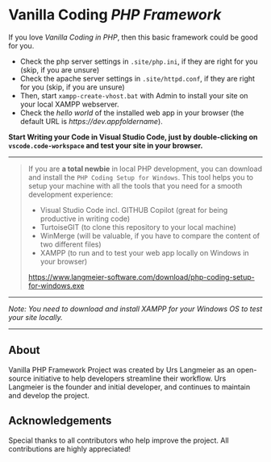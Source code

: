 # Vanilla Coding _PHP Framework_

If you love _Vanilla Coding in PHP_, then this basic framework could be good for you.

- Check the php server settings in `.site/php.ini`, if they are right for you (skip, if you are unsure)
- Check the apache server settings in `.site/httpd.conf`, if they are right for you  (skip, if you are unsure)
- Then, start `xampp-create-vhost.bat` with Admin to install your site on your local XAMPP webserver.
- Check the _hello world_ of the installed web app in your browser (the default URL is _https://dev.appfoldername_).

**Start Writing your Code in Visual Studio Code, just by double-clicking on `vscode.code-workspace` and test your site in your browser.**

---

> If you are **a total newbie** in local PHP development, you can download and install the `PHP Coding Setup for Windows`. This tool helps you to
> setup your machine with all the tools that you need for a smooth development experience:
>
> - Visual Studio Code incl. GITHUB Copilot (great for being productive in writing code)
> - TurtoiseGIT (to clone this repository to your local machine)
> - WinMerge (will be valuable, if you have to compare the content of two different files)
> - XAMPP (to run and to test your web app locally on Windows in your browser)
>
> https://www.langmeier-software.com/download/php-coding-setup-for-windows.exe
>

---

*Note: You need to download and install XAMPP for your Windows OS to test your site locally.*

---

## About

Vanilla PHP Framework Project was created by Urs Langmeier as an open-source initiative to help developers streamline their workflow. Urs Langmeier is the founder and initial developer, and continues to maintain and develop the project.

## Acknowledgements

Special thanks to all contributors who help improve the project. All contributions are highly appreciated!

